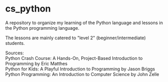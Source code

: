 # cs_python
A repository to organize my learning of the Python language and lessons in the Python programming language.

The lessons are mainly catered to "level 2" (beginner/intermediate) students.

Sources:  
Python Crash Course: A Hands-On, Project-Based Introduction to Programming by Eric Matthes  
Python for Kids: A Playful Introduction to Programming by Jason Briggs  
Python Programming: An Introduction to Computer Science by John Zelle  
